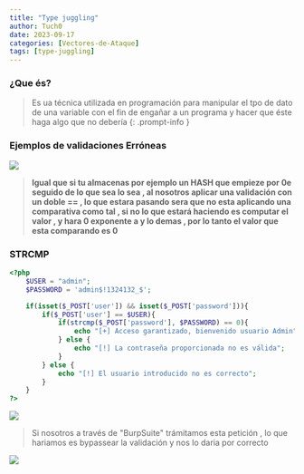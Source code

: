 ```yaml
---
title: "Type juggling"
author: Tuch0
date: 2023-09-17
categories: [Vectores-de-Ataque]
tags: [type-juggling]
---
```



### ¿Que és?

> Es ua técnica utilizada en programación para manipular el tpo de dato de una variable con el fin de engañar a un programa y hacer que éste haga algo que no debería
{: .prompt-info }


### Ejemplos de validaciones Erróneas

![](../../assets/VectoresDeAtaque/Type-juggling/1.jpg)

> **Igual que si tu almacenas por ejemplo un HASH que empieze por 0e seguido de lo que sea lo sea , al nosotros aplicar una validación con un doble == , lo que estara pasando sera que no esta aplicando una comparativa como tal , si no lo que estará haciendo es computar el valor , y hara 0 exponente a y lo demas , por lo tanto el valor que esta comparando es 0**

### STRCMP

```php
<?php
	$USER = "admin";
	$PASSWORD = 'admin$!1324132_$';

	if(isset($_POST['user']) && isset($_POST['password'])){
		if($_POST['user'] == $USER){
			if(strcmp($_POST['password'], $PASSWORD) == 0){
				echo "[+] Acceso garantizado, bienvenido usuario Admin";
			} else {
				echo "[!] La contraseña proporcionada no es válida";
			}
		} else {
			echo "[!] El usuario introducido no es correcto";	
		}
	}
?>
```

![](../../assets/VectoresDeAtaque/Type-juggling/2.jpg)

> Si nosotros a través de "BurpSuite" trámitamos esta petición , lo que hariamos es bypassear la validación y nos lo daria por correcto

![](../../assets/VectoresDeAtaque/Type-juggling/3.jpg)


